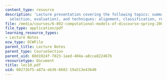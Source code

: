 ```yaml
---
content_type: resource
description: 'Lecture presentation covering the following topics: summarization (content
  selection, evaluation), and techniques: alignment, classification, rewriting.'
file: /media/courses/6-892-computational-models-of-discourse-spring-2004/08272bf5a87aeb36868219a513e43640_lec10.pdf
file_type: application/pdf
learning_resource_types:
- Lecture Notes
ocw_type: OCWFile
parent_title: Lecture Notes
parent_type: CourseSection
parent_uid: 60d1924f-7823-1aed-404a-a8cca822467b
resourcetype: Document
title: lec10.pdf
uid: 08272bf5-a87a-eb36-8682-19a513e43640
---
```

